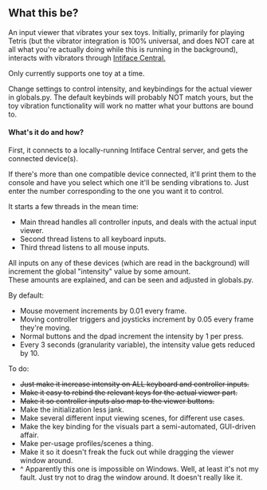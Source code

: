 ## What this be?
An input viewer that vibrates your sex toys. Initially, primarily for playing Tetris (but the vibrator integration is 100% universal, and does NOT care at all what you're actually doing while this is running in the background), interacts with vibrators through [Intiface Central.](https://intiface.com/central/)

Only currently supports one toy at a time.  

Change settings to control intensity, and keybindings for the actual viewer in globals.py.
The default keybinds will probably NOT match yours, but the toy vibration functionality will work no matter what your buttons are bound to.

#### What's it do and how?
First, it connects to a locally-running Intiface Central server, and gets the connected device(s).

If there's more than one compatible device connected, it'll print them to the console and have you select which one it'll be sending vibrations to.
Just enter the number corresponding to the one you want it to control.

It starts a few threads in the mean time:
* Main thread handles all controller inputs, and deals with the actual input viewer.
* Second thread listens to all keyboard inputs.
* Third thread listens to all mouse inputs.

All inputs on any of these devices (which are read in the background) will increment the global "intensity" value by some amount.  
These amounts are explained, and can be seen and adjusted in globals.py.

By default:  
* Mouse movement increments by 0.01 every frame.
* Moving controller triggers and joysticks increment by 0.05 every frame they're moving.
* Normal buttons and the dpad increment the intensity by 1 per press.
* Every 3 seconds (granularity variable), the intensity value gets reduced by 10.

To do:  
* ~~Just make it increase intensity on ALL keyboard and controller inputs.~~  
* ~~Make it easy to rebind the relevant keys for the actual viewer part.~~  
* ~~Make it so controller inputs also map to the viewer buttons.~~  
* Make the initialization less jank.  
* Make several different input viewing scenes, for different use cases.
* Make the key binding for the visuals part a semi-automated, GUI-driven affair.
* Make per-usage profiles/scenes a thing.
* Make it so it doesn't freak the fuck out while dragging the viewer window around.
* ^ Apparently this one is impossible on Windows. Well, at least it's not my fault. Just try not to drag the window around. It doesn't really like it.